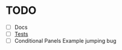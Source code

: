 # TODO

- [ ] Docs
- [ ] [Tests](https://github.com/kolodny/safetest)
- [ ] Conditional Panels Example jumping bug
